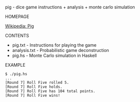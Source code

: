 pig - dice game instructions + analysis + monte carlo simulation 

HOMEPAGE

[Wikipedia: Pig](http://en.wikipedia.org/wiki/Pig_%28dice%29)

CONTENTS

 * pig.txt - Instructions for playing the game
 * analysis.txt - Probabilistic game deconstruction
 * pig.hs - Monte Carlo simulation in Haskell

EXAMPLE

	$ ./pig.hs
	...
	[Round 7] Roll Five rolled 5.
	[Round 7] Roll Five holds.
	[Round 7] Roll Five has 104 total points.
	[Round 7] Roll Five wins!